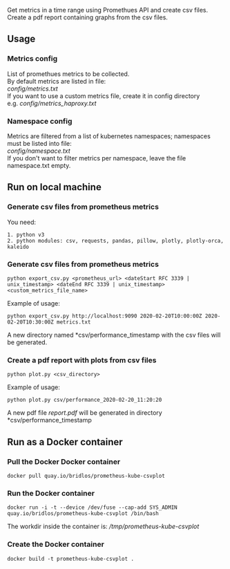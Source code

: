 Get metrics in a time range using Promethues API and create csv files.<br>
Create a pdf report containing graphs from the csv files.

## Usage

### Metrics config

List of promethues metrics to be collected.<br>
By default metrics are listed in file:<br>
*config/metrics.txt* <br>
If you want to use a custom metrics file, create it in config directory <br>
e.g. *config/metrics_haproxy.txt*

### Namespace config

Metrics are filtered from a list of kubernetes namespaces; namespaces must be listed into file:<br>
*config/namespace.txt*<br>
If you don't want to filter metrics per namespace, leave the file namespace.txt empty.

## Run on local machine

### Generate csv files from prometheus metrics

You need:

    1. python v3
    2. python modules: csv, requests, pandas, pillow, plotly, plotly-orca, kaleido

### Generate csv files from prometheus metrics

```
python export_csv.py <prometheus_url> <dateStart RFC 3339 | unix_timestamp> <dateEnd RFC 3339 | unix_timestamp> <custom_metrics_file_name>
```

Example of usage:<br>

```
python export_csv.py http://localhost:9090 2020-02-20T10:00:00Z 2020-02-20T10:30:00Z metrics.txt
```

A new directory named *csv/performance_timestamp with the csv files will be generated.

### Create a pdf report with plots from csv files

```
python plot.py <csv_directory>
```

Example of usage:<br>

```
python plot.py csv/performance_2020-02-20_11:20:20
```

A new pdf file *report.pdf* will be generated in directory *csv/performance_timestamp

## Run as a Docker container

### Pull the Docker Docker container

```
docker pull quay.io/bridlos/prometheus-kube-csvplot
```

### Run the Docker container

```
docker run -i -t --device /dev/fuse --cap-add SYS_ADMIN quay.io/bridlos/prometheus-kube-csvplot /bin/bash
```

The workdir inside the container is: */tmp/prometheus-kube-csvplot*

### Create the Docker container

```
docker build -t prometheus-kube-csvplot .
```
